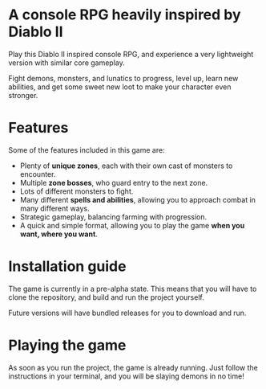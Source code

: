 # A console RPG heavily inspired by Diablo II

Play this Diablo II inspired console RPG, and experience a very lightweight version with similar core gameplay.

Fight demons, monsters, and lunatics to progress, level up, learn new abilities, and get some sweet new loot to make your character even stronger.

# Features

Some of the features included in this game are:

- Plenty of **unique zones**, each with their own cast of monsters to encounter.
- Multiple **zone bosses**, who guard entry to the next zone.
- Lots of different monsters to fight.
- Many different **spells and abilities**, allowing you to approach combat in many different ways.
- Strategic gameplay, balancing farming with progression.
- A quick and simple format, allowing you to play the game **when you want, where you want**.

# Installation guide

The game is currently in a pre-alpha state.
This means that you will have to clone the repository, and build and run the project yourself.

Future versions will have bundled releases for you to download and run.

# Playing the game

As soon as you run the project, the game is already running. Just follow the instructions in your terminal, and you will be slaying demons in no time!

